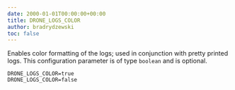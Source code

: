 ```yaml
---
date: 2000-01-01T00:00:00+00:00
title: DRONE_LOGS_COLOR
author: bradrydzewski
toc: false
---
```


Enables color formatting of the logs; used in conjunction with pretty
printed logs. This configuration parameter is of type `boolean` and is
optional.

```
DRONE_LOGS_COLOR=true
DRONE_LOGS_COLOR=false
```

